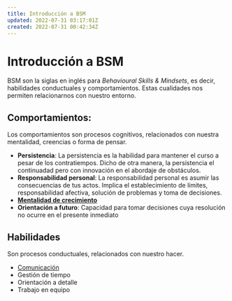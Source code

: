 ```yaml
---
title: Introducción a BSM
updated: 2022-07-31 03:17:01Z
created: 2022-07-31 00:42:34Z
---
```


# Introducción a BSM
BSM son la siglas en inglés para *Behavioural Skills & Mindsets*, es decir, habilidades conductuales y comportamientos. Estas cualidades nos permiten relacionarnos con nuestro entorno.

## Comportamientos: 
Los comportamientos son procesos cognitivos, relacionados con nuestra mentalidad, creencias o forma de pensar.
- **Persistencia**: La persistencia es la habilidad para mantener el curso a pesar de los contratiempos. Dicho de otra manera, la persistencia el continuadad pero con innovación en el abordaje de obstáculos.
- **Responsabilidad personal**: La responsabilidad personal es asumir las consecuencias de tus actos. Implica el establecimiento de límites, responsabilidad afectiva, solución de problemas y toma de decisiones.
- **[Mentalidad de crecimiento](../../Generation%20Bootcamp/Soft%20Skills/Mentalidad%20de%20crecimiento.md)**
- **Orientación a futuro**: Capacidad para tomar decisiones cuya resolución no ocurre en el presente inmediato

## Habilidades
Son procesos conductuales, relacionados con nuestro hacer.
- [Comunicación](../../Generation%20Bootcamp/Soft%20Skills/Comunicación.md)
- Gestión de tiempo
- Orientación a detalle
- Trabajo en equipo
